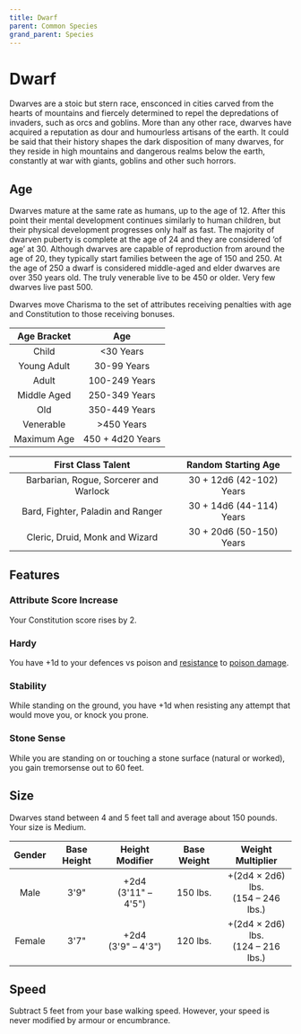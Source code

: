 ```yaml
---
title: Dwarf
parent: Common Species
grand_parent: Species
---
```


# Dwarf
Dwarves are a stoic but stern race, ensconced in cities carved from the hearts of mountains and fiercely determined to repel the depredations of invaders, such as orcs and goblins. More than any other race, dwarves have acquired a reputation as dour and humourless artisans of the earth. It could be said that their history shapes the dark disposition of many dwarves, for they reside in high mountains and dangerous realms below the earth, constantly at war with giants, goblins and other such horrors.

## Age
Dwarves mature at the same rate as humans, up to the age of 12. After this point their mental development continues similarly to human children, but their physical development progresses only half as fast. The majority of dwarven puberty is complete at the age of 24 and they are considered ‘of age’ at 30. Although dwarves are capable of reproduction from around the age of 20, they typically start families between the age of 150 and 250. At the age of 250 a dwarf is considered middle-aged and elder dwarves are over 350 years old. The truly venerable live to be 450 or older. Very few dwarves live past 500.

Dwarves move Charisma to the set of attributes receiving penalties with age and Constitution to those receiving bonuses.

| Age Bracket | Age |
|:-----------:|:---:|
| Child       | <30 Years        |
| Young Adult | 30-99 Years      |
| Adult       | 100-249 Years    |
| Middle Aged | 250-349 Years    |
| Old         | 350-449 Years    |
| Venerable   | >450 Years       |
| Maximum Age | 450 + 4d20 Years |

| First Class Talent | Random Starting Age |
|:------------------:|:-------------------:|
| Barbarian, Rogue, Sorcerer and Warlock | 30 + 12d6 (42-102) Years |
| Bard, Fighter, Paladin and Ranger      | 30 + 14d6 (44-114) Years |
| Cleric, Druid, Monk and Wizard         | 30 + 20d6 (50-150) Years |

## Features

### Attribute Score Increase
Your Constitution score rises by 2.

### Hardy
You have +1d to your defences vs poison and [resistance](http://stormchaserroleplaying.com/stormchaserRPG/Combat/DamageandHealing/DamageResistanceandVulnerability/) to [poison damage](http://stormchaserroleplaying.com/stormchaserRPG/Combat/DamageandHealing/DamageRolls/#poison).

### Stability
While standing on the ground, you have +1d when resisting any attempt that would move you, or knock you prone.

### Stone Sense
While you are standing on or touching a stone surface (natural or worked), you gain tremorsense out to 60 feet.

## Size
Dwarves stand between 4 and 5 feet tall and average about 150 pounds. Your size is Medium.

| Gender | Base Height | Height Modifier | Base Weight | Weight Multiplier |
|:------:|:-----------:|:---------------:|:-----------:|:-----------------:|
| Male   | 3'9" | +2d4<br>(3'11" – 4'5") | 150 lbs. | +(2d4 × 2d6) lbs.<br>(154 – 246 lbs.) | 
| Female | 3'7" | +2d4<br>(3'9" – 4'3")  | 120 lbs. | +(2d4 × 2d6) lbs.<br>(124 – 216 lbs.) |

## Speed
Subtract 5 feet from your base walking speed. However, your speed is never modified by armour or encumbrance.
